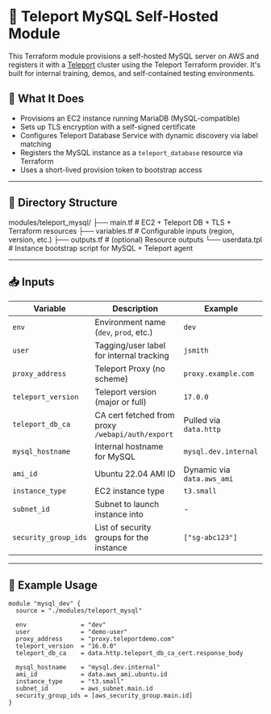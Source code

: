 # 🚀 Teleport MySQL Self-Hosted Module

This Terraform module provisions a self-hosted MySQL server on AWS and registers it with a [Teleport](https://goteleport.com) cluster using the Teleport Terraform provider. It's built for internal training, demos, and self-contained testing environments.

## 🔧 What It Does

- Provisions an EC2 instance running MariaDB (MySQL-compatible)
- Sets up TLS encryption with a self-signed certificate
- Configures Teleport Database Service with dynamic discovery via label matching
- Registers the MySQL instance as a `teleport_database` resource via Terraform
- Uses a short-lived provision token to bootstrap access

---

## 📁 Directory Structure

modules/teleport_mysql/
├── main.tf # EC2 + Teleport DB + TLS + Terraform resources
├── variables.tf # Configurable inputs (region, version, etc.)
├── outputs.tf # (optional) Resource outputs
└── userdata.tpl # Instance bootstrap script for MySQL + Teleport agent

---

## 📥 Inputs

| Variable             | Description                                    | Example                  |
|----------------------|------------------------------------------------|--------------------------|
| `env`                | Environment name (`dev`, `prod`, etc.)         | `dev`                    |
| `user`               | Tagging/user label for internal tracking       | `jsmith`                  |
| `proxy_address`      | Teleport Proxy (no scheme)                     | `proxy.example.com`|
| `teleport_version`   | Teleport version (major or full)               | `17.0.0`                 |
| `teleport_db_ca`     | CA cert fetched from proxy `/webapi/auth/export` | Pulled via `data.http` |
| `mysql_hostname`     | Internal hostname for MySQL                    | `mysql.dev.internal`     |
| `ami_id`             | Ubuntu 22.04 AMI ID                            | Dynamic via `data.aws_ami` |
| `instance_type`      | EC2 instance type                              | `t3.small`               |
| `subnet_id`          | Subnet to launch instance into                | -                        |
| `security_group_ids` | List of security groups for the instance       | `["sg-abc123"]`          |

---

## 🚀 Example Usage

```hcl
module "mysql_dev" {
  source = "./modules/teleport_mysql"

  env               = "dev"
  user              = "demo-user"
  proxy_address     = "proxy.teleportdemo.com"
  teleport_version  = "16.0.0"
  teleport_db_ca    = data.http.teleport_db_ca_cert.response_body

  mysql_hostname    = "mysql.dev.internal"
  ami_id            = data.aws_ami.ubuntu.id
  instance_type     = "t3.small"
  subnet_id         = aws_subnet.main.id
  security_group_ids = [aws_security_group.main.id]
}
